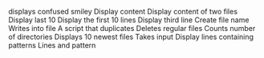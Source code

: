 displays confused smiley
Display content
Display content of two files
Display last 10
Display the first 10 lines
Display third line
Create file name
Writes into file
A script that duplicates
Deletes regular files
Counts number of directories
Displays 10 newest files
Takes input
Display lines containing patterns
Lines and pattern
